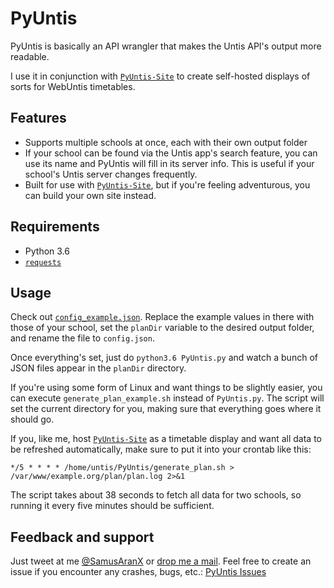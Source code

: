 # PyUntis
PyUntis is basically an API wrangler that makes the Untis API's output more readable.

I use it in conjunction with [`PyUntis-Site`](https://github.com/SamusAranX/PyUntis-Site) to create self-hosted displays of sorts for WebUntis timetables.

## Features
* Supports multiple schools at once, each with their own output folder
* If your school can be found via the Untis app's search feature, you can use its name and PyUntis will fill in its server info. This is useful if your school's Untis server changes frequently.
* Built for use with [`PyUntis-Site`](https://github.com/SamusAranX/PyUntis-Site), but if you're feeling adventurous, you can build your own site instead.

## Requirements

* Python 3.6
* [`requests`](http://docs.python-requests.org/en/master/)

## Usage

Check out [`config_example.json`](config_example.json). Replace the example values in there with those of your school, set the `planDir` variable to the desired output folder, and rename the file to `config.json`.

Once everything's set, just do `python3.6 PyUntis.py` and watch a bunch of JSON files appear in the `planDir` directory.

If you're using some form of Linux and want things to be slightly easier, you can execute `generate_plan_example.sh` instead of `PyUntis.py`. The script will set the current directory for you, making sure that everything goes where it should go.

If you, like me, host [`PyUntis-Site`](https://github.com/SamusAranX/PyUntis-Site) as a timetable display and want all data to be refreshed automatically, make sure to put it into your crontab like this:

`*/5 * * * * /home/untis/PyUntis/generate_plan.sh > /var/www/example.org/plan/plan.log 2>&1`

The script takes about 38 seconds to fetch all data for two schools, so running it every five minutes should be sufficient.

## Feedback and support
Just tweet at me [@SamusAranX](https://twitter.com/SamusAranX) or [drop me a mail](mailto:hallo@peterwunder.de).
Feel free to create an issue if you encounter any crashes, bugs, etc.: [PyUntis Issues](https://github.com/SamusAranX/PyUntis/issues)